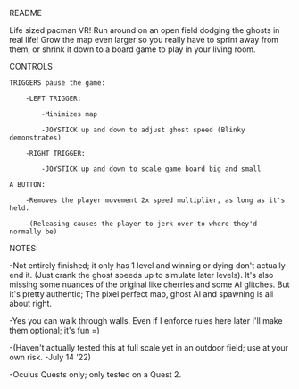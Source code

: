 README

Life sized pacman VR! Run around on an open field dodging the ghosts in real life! Grow the map even larger so you really have to sprint away from them, or shrink it down to a board game to play in your living room.

CONTROLS

	TRIGGERS pause the game:

		-LEFT TRIGGER: 
		
			-Minimizes map
			
			-JOYSTICK up and down to adjust ghost speed (Blinky demonstrates)
			
		-RIGHT TRIGGER:
		
			-JOYSTICK up and down to scale game board big and small
			
	A BUTTON:
	
		-Removes the player movement 2x speed multiplier, as long as it's held.
		
		-(Releasing causes the player to jerk over to where they'd normally be)

NOTES:

-Not entirely finished; it only has 1 level and winning or dying don't actually end it. (Just crank the ghost speeds up to simulate later levels). It's also missing some nuances of the original like cherries and some AI glitches. But it's pretty authentic; The pixel perfect map, ghost AI and spawning is all about right.

-Yes you can walk through walls. Even if I enforce rules here later I'll make them optional; it's fun =)

-(Haven't actually tested this at full scale yet in an outdoor field; use at your own risk. -July 14 '22)

-Oculus Quests only; only tested on a Quest 2.